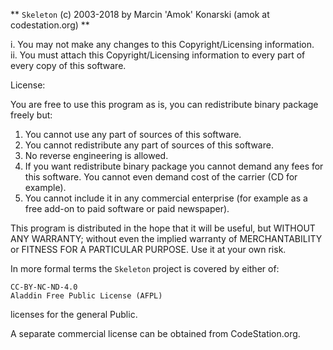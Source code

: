 ** `Skeleton` (c) 2003-2018 by Marcin 'Amok' Konarski (amok at codestation.org) **

  i.  You may not make any changes to this Copyright/Licensing information.  
  ii. You must attach this Copyright/Licensing information to every part
      of every copy of this software.

License:

 You are free to use this program as is, you can redistribute binary
 package freely but:

  1. You cannot use any part of sources of this software.
  2. You cannot redistribute any part of sources of this software.
  3. No reverse engineering is allowed.
  4. If you want redistribute binary package you cannot demand any fees
     for this software.
     You cannot even demand cost of the carrier (CD for example).
  5. You cannot include it in any commercial enterprise (for example
     as a free add-on to paid software or paid newspaper).

 This program is distributed in the hope that it will be useful, but WITHOUT
 ANY WARRANTY; without even the implied warranty of MERCHANTABILITY or
 FITNESS FOR A PARTICULAR PURPOSE. Use it at your own risk.

In more formal terms the `Skeleton` project is covered by either of:

    CC-BY-NC-ND-4.0
    Aladdin Free Public License (AFPL)

licenses for the general Public.

A separate commercial license can be obtained from CodeStation.org.


